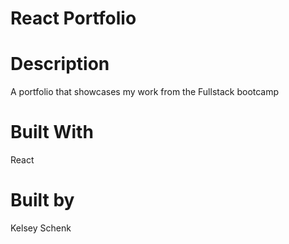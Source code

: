 # React Portfolio

# Description
A portfolio that showcases my work from the Fullstack bootcamp

# Built With
React

# Built by
Kelsey Schenk
